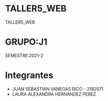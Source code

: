# TALLER5_WEB
TALLER5_WEB

# GRUPO:J1
 SEMESTRE:2021-2
# Integrantes

- JUAN SEBASTIAN VANEGAS RICO - 2182071
- LAURA ALEXANDRA HERNANDEZ PEREZ
